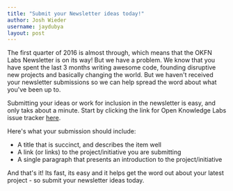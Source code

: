 ```yaml
---
title: "Submit your Newsletter ideas today!"
author: Josh Wieder
username: jaydubya
layout: post
---
```

 
The first quarter of 2016 is almost through, which means that the OKFN Labs Newsletter is on its way! But we have a problem. We know that you have spent the last 3 months writing awesome code, founding disruptive new projects and basically changing the world. But we haven't received your newsletter submissions so we can help spread the word about what you've been up to. 
 
Submitting your ideas or work for inclusion in the newsletter is easy, and only taks about a minute. Start by clicking the link for Open Knowledge Labs issue tracker [here](https://github.com/okfn/okfn.github.com/issues/new?title=[newsletter]).

Here's what your submission should include:

* A title that is succinct, and describes the item well
* A link (or links) to the project/initiative you are submitting
* A single paragraph that presents an introduction to the project/initiative

And that's it! Its fast, its easy and it helps get the word out about your latest project - so submit your newsletter ideas today.
